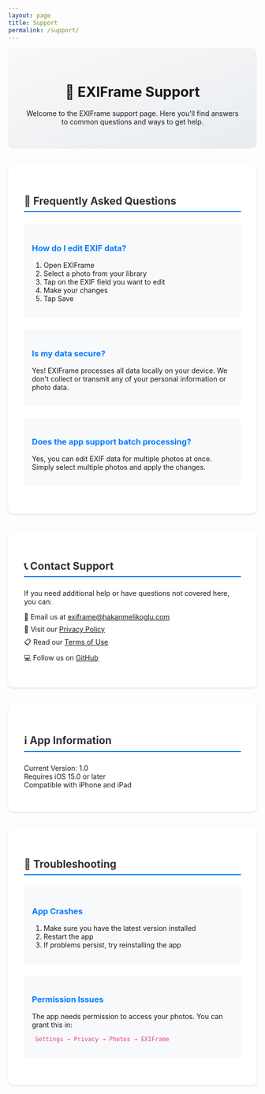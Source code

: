 ```yaml
---
layout: page
title: Support
permalink: /support/
---
```


<div class="support-header">
  <h1>📱 EXIFrame Support</h1>
  <p>Welcome to the EXIFrame support page. Here you'll find answers to common questions and ways to get help.</p>
</div>

<div class="support-section faq">
  <h2>💭 Frequently Asked Questions</h2>

  <div class="faq-item">
    <h3>How do I edit EXIF data?</h3>
    <ol>
      <li>Open EXIFrame</li>
      <li>Select a photo from your library</li>
      <li>Tap on the EXIF field you want to edit</li>
      <li>Make your changes</li>
      <li>Tap Save</li>
    </ol>
  </div>

  <div class="faq-item">
    <h3>Is my data secure?</h3>
    <p>Yes! EXIFrame processes all data locally on your device. We don't collect or transmit any of your personal information or photo data.</p>
  </div>

  <div class="faq-item">
    <h3>Does the app support batch processing?</h3>
    <p>Yes, you can edit EXIF data for multiple photos at once. Simply select multiple photos and apply the changes.</p>
  </div>
</div>

<div class="support-section contact">
  <h2>📞 Contact Support</h2>
  <p>If you need additional help or have questions not covered here, you can:</p>
  <ul>
    <li>📧 Email us at <a href="mailto:exiframe@hakanmelikoglu.com">exiframe@hakanmelikoglu.com</a></li>
    <li>📜 Visit our <a href="/exiframe/privacy-policy/photoexif-mark">Privacy Policy</a></li>
    <li>📋 Read our <a href="/exiframe/terms-of-use">Terms of Use</a></li>
    <li>💻 Follow us on <a href="https://github.com/hakanmelikoglu">GitHub</a></li>
  </ul>
</div>

<div class="support-section app-info">
  <h2>ℹ️ App Information</h2>
  <ul>
    <li>Current Version: 1.0</li>
    <li>Requires iOS 15.0 or later</li>
    <li>Compatible with iPhone and iPad</li>
  </ul>
</div>

<div class="support-section troubleshooting">
  <h2>🔧 Troubleshooting</h2>
  
  <div class="troubleshooting-item">
    <h3>App Crashes</h3>
    <ol>
      <li>Make sure you have the latest version installed</li>
      <li>Restart the app</li>
      <li>If problems persist, try reinstalling the app</li>
    </ol>
  </div>

  <div class="troubleshooting-item">
    <h3>Permission Issues</h3>
    <p>The app needs permission to access your photos. You can grant this in:</p>
    <p><code>Settings → Privacy → Photos → EXIFrame</code></p>
  </div>
</div>

<style>
.support-header {
    text-align: center;
    padding: 2rem;
    background: linear-gradient(160deg, #f8f9fa 0%, #e9ecef 100%);
    border-radius: 10px;
    margin-bottom: 2rem;
}

.support-section {
    background: white;
    padding: 2rem;
    border-radius: 10px;
    margin-bottom: 2rem;
    box-shadow: 0 2px 4px rgba(0,0,0,0.1);
}

.faq-item, .troubleshooting-item {
    margin-bottom: 1.5rem;
    padding: 1rem;
    background: #f8f9fa;
    border-radius: 5px;
}

.faq-item h3, .troubleshooting-item h3 {
    color: #007bff;
    margin-bottom: 1rem;
}

.support-section h2 {
    color: #333;
    margin-bottom: 1.5rem;
    border-bottom: 2px solid #007bff;
    padding-bottom: 0.5rem;
}

code {
    background: #f8f9fa;
    padding: 0.2rem 0.4rem;
    border-radius: 3px;
    color: #e83e8c;
}

.contact ul {
    list-style: none;
    padding-left: 0;
}

.contact ul li {
    margin-bottom: 0.5rem;
}

.app-info ul {
    list-style: none;
    padding-left: 0;
}
</style>